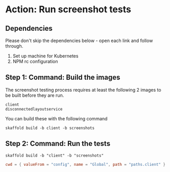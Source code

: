 # Action: Run screenshot tests

## Dependencies

Please don't skip the dependencies below - open each link and follow through.

1. Set up machine for Kubernetes 
2. NPM rc configuration

## Step 1: Command: Build the images

The screenshot testing process requires at least the following 2 images to be built before they are run.

```
client
disconnectedlayoutservice
```

You can build these with the following command

```shell
skaffold build -b client -b screenshots 
```

## Step 2: Command: Run the tests

```shell
skaffold build -b "client" -b "screenshots" 
```

```toml
cwd = { valueFrom = "config", name = "Global", path = "paths.client" }
```